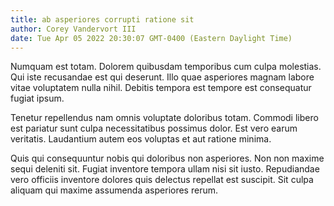 ```yaml
---
title: ab asperiores corrupti ratione sit
author: Corey Vandervort III
date: Tue Apr 05 2022 20:30:07 GMT-0400 (Eastern Daylight Time)
---
```

Numquam est totam. Dolorem quibusdam temporibus cum culpa molestias. Qui iste recusandae est qui deserunt. Illo quae asperiores magnam labore vitae voluptatem nulla nihil. Debitis tempora est tempore est consequatur fugiat ipsum.

 Tenetur repellendus nam omnis voluptate doloribus totam. Commodi libero est pariatur sunt culpa necessitatibus possimus dolor. Est vero earum veritatis. Laudantium autem eos voluptas et aut ratione minima.

 Quis qui consequuntur nobis qui doloribus non asperiores. Non non maxime sequi deleniti sit. Fugiat inventore tempora ullam nisi sit iusto. Repudiandae vero officiis inventore dolores quis delectus repellat est suscipit. Sit culpa aliquam qui maxime assumenda asperiores rerum.